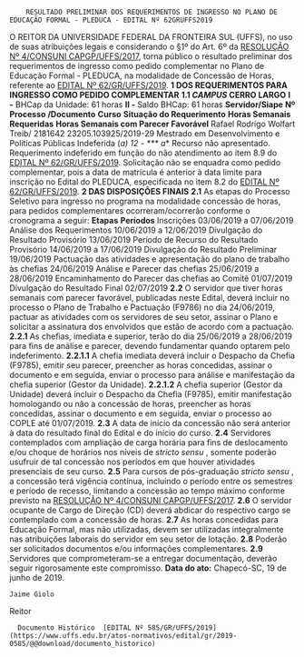         RESULTADO PRELIMINAR DOS REQUERIMENTOS DE INGRESSO NO PLANO DE EDUCAÇÃO FORMAL - PLEDUCA - EDITAL Nº 62GRUFFS2019  

 O REITOR DA UNIVERSIDADE FEDERAL DA FRONTEIRA SUL (UFFS), no uso de suas atribuições legais e considerando o §1º do Art. 6º da [RESOLUÇÃO Nº 4/CONSUNI CAPGP/UFFS/2017](https://www.uffs.edu.br/atos-normativos/resolucao/consunicapgp/2017-0004), torna público o resultado preliminar dos requerimentos de ingresso como pedido complementar no Plano de Educação Formal - PLEDUCA, na modalidade de Concessão de Horas, referente ao [EDITAL Nº 62/GR/UFFS/2019](https://www.uffs.edu.br/atos-normativos/edital/gr/2019-0062).  **1 DOS REQUERIMENTOS PARA INGRESSO COMO PEDIDO COMPLEMENTAR** **1.1 *CAMPUS*  CERRO LARGO** **I -**  BHCap da Unidade: 61 horas **II -**  Saldo BHCap: 61 horas     **Servidor/Siape**   **Nº Processo /Documento**   **Curso**   **Situação do Requerimento**   **Horas Semanais Requeridas**   **Horas Semanais com Parecer Favorável**     Rafael Rodrigo Wolfart Treib/ 2181642   23205.103925/2019-29   Mestrado em Desenvolvimento e Políticas Públicas   Indeferida (*a)   12   -     *** a** Recurso não apresentado. Requerimento indeferido em função do não atendimento ao item 8.9 do [EDITAL Nº 62/GR/UFFS/2019](https://www.uffs.edu.br/atos-normativos/edital/gr/2019-0062). Solicitação não se enquadra como pedido complementar, pois a data de matrícula é anterior à data limite para inscrição no Edital do PLEDUCA, especificada no item 8.2 do [EDITAL Nº 62/GR/UFFS/2019](https://www.uffs.edu.br/atos-normativos/edital/gr/2019-0062).  **2 DAS DISPOSIÇÕES FINAIS** **2.1**  As etapas do Processo Seletivo para ingresso no programa na modalidade concessão de horas, para pedidos complementares ocorreram/ocorrerão conforme o cronograma a seguir:     **Etapas**   **Períodos**     Inscrições   03/06/2019 a 07/06/2019     Análise dos Requerimentos   10/06/2019 a 12/06/2019     Divulgação do Resultado Provisório   13/06/2019     Período de Recurso do Resultado Provisório   14/06/2019 a 17/06/2019     Divulgação do Resultado Preliminar   19/06/2019     Pactuação das atividades e apresentação do plano de trabalho às chefias   24/06/2019     Análise e Parecer das chefias   25/06/2019 a 28/06/2019     Encaminhamento do Parecer das chefias ao Comitê   01/07/2019     Divulgação do Resultado Final   02/07/2019     **2.2**  O servidor que tiver horas semanais com parecer favorável, publicadas neste Edital, deverá incluir no processo o Plano de Trabalho e Pactuação (F9786) no dia 24/06/2019, pactuar as atividades com os servidores de seu setor, assinar o Plano e solicitar a assinatura dos envolvidos que estão de acordo com a pactuação. **2.2.1**  As chefias, imediata e superior, terão do dia 25/06/2019 a 28/06/2019 para fins de análise e parecer, devendo fundamentar quando optarem pelo indeferimento. **2.2.1.1**  A chefia imediata deverá incluir o Despacho da Chefia (F9785), emitir seu parecer, preencher as horas concedidas, assinar o documento e em seguida, enviar o processo para análise e manifestação da chefia superior (Gestor da Unidade). **2.2.1.2**  A chefia superior (Gestor da Unidade) deverá incluir o Despacho da Chefia (F9785), emitir manifestação homologando ou não a concessão de horas, preencher as horas concedidas, assinar o documento e em seguida, enviar o processo ao COPLE até 01/07/2019. **2.3**  A data de início da concessão não será anterior à data do resultado final do Edital e do início do curso. **2.4**  Servidores contemplados com ampliação de carga horária para fins de deslocamento e/ou choque de horários nos níveis de *stricto sensu* , somente poderão usufruir de tal concessão nos períodos em que houver atividades presenciais de seu curso. **2.5**  Para cursos de pós-graduação *stricto sensu* , a concessão terá vigência contínua, incluindo o período entre os semestres e período de recesso, limitando a concessão ao tempo máximo conforme previsto na [RESOLUÇÃO Nº 4/CONSUNI CAPGP/UFFS/2017](https://www.uffs.edu.br/atos-normativos/resolucao/consunicapgp/2017-0004). **2.6**  O servidor ocupante de Cargo de Direção (CD) deverá abdicar do respectivo cargo se contemplado com a concessão de horas. **2.7**  As horas concedidas para Educação Formal, mas não utilizadas, devem ser utilizadas integralmente nas atribuições laborais do servidor em seu setor de lotação. **2.8**  Poderão ser solicitados documentos e/ou informações complementares. **2.9**  Servidores que comprometeram-se a entregar documentação, deverão seguir rigorosamente este compromisso.        **Data do ato:** Chapecó-SC, 19 de junho de 2019.   
 

    Jaime Giolo   
 Reitor 

      Documento Histórico  [EDITAL Nº 585/GR/UFFS/2019](https://www.uffs.edu.br/atos-normativos/edital/gr/2019-0585/@@download/documento_historico)     
      